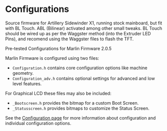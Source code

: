 # Configurations

Source firmware for Artillery Sidewinder X1, running stock mainboard, but fit with BL Touch. 
ABL (Bilinear) activated among other small tweaks. BL Touch should be wired up as per the Waggster method (into the Extruder LED Pins), and recomend using the Waggster files to flash the TFT. 

Pre-tested Configurations for Marlin Firmware 2.0.5

Marlin Firmware is configured using two files:

- `Configuration.h` contains core configuration options like machine geometry.
- `Configuration_adv.h` contains optional settings for advanced and low level features.

For Graphical LCD these files may also be included:

- `_Bootscreen.h` provides the bitmap for a custom Boot Screen.
- `_Statusscreen.h` provides bitmaps to customize the Status Screen.

See the [Configuration page](https://marlinfw.org/docs/configuration/configuration.html) for more information about configuration and individual configuration options.
